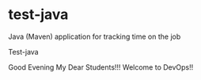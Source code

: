# test-java
Java (Maven) application for tracking time on the job

Test-java

Good Evening My Dear Students!!! Welcome to DevOps!!
